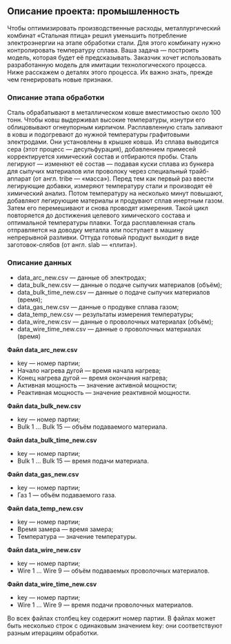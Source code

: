 ## Описание проекта: промышленность

Чтобы оптимизировать производственные расходы, металлургический комбинат «Стальная птица» решил уменьшить потребление электроэнергии на этапе обработки стали.
Для этого комбинату нужно контролировать температуру сплава. Ваша задача — построить модель, которая будет её предсказывать. 
Заказчик хочет использовать разработанную модель для имитации технологического процесса.
Ниже расскажем о деталях этого процесса. Их важно знать, прежде чем генерировать новые признаки.

### Описание этапа обработки

Сталь обрабатывают в металлическом ковше вместимостью около 100 тонн. Чтобы ковш выдерживал высокие температуры, изнутри его облицовывают огнеупорным кирпичом. Расплавленную сталь заливают в ковш и подогревают до нужной температуры графитовыми электродами. Они установлены в крышке ковша. 
Из сплава выводится сера (этот процесс — десульфурация), добавлением примесей корректируется химический состав и отбираются пробы.
Сталь легируют — изменяют её состав — подавая куски сплава из бункера для сыпучих материалов или проволоку через специальный трайб-аппарат (от англ. tribe — «масса»).
Перед тем как первый раз ввести легирующие добавки, измеряют температуру стали и производят её химический анализ.
Потом температуру на несколько минут повышают, добавляют легирующие материалы и продувают сплав инертным газом.
Затем его перемешивают и снова проводят измерения. Такой цикл повторяется до достижения целевого химического состава и оптимальной температуры плавки.
Тогда расплавленная сталь отправляется на доводку металла или поступает в машину непрерывной разливки.
Оттуда готовый продукт выходит в виде заготовок-слябов (от англ. slab — «плита»).

### Описание данных

- data_arc_new.csv — данные об электродах;
- data_bulk_new.csv — данные о подаче сыпучих материалов (объём);
- data_bulk_time_new.csv — данные о подаче сыпучих материалов (время);
- data_gas_new.csv — данные о продувке сплава газом;
- data_temp_new.csv — результаты измерения температуры;
- data_wire_new.csv — данные о проволочных материалах (объём);
- data_wire_time_new.csv — данные о проволочных материалах (время)

**Файл data_arc_new.csv**

- key — номер партии;
- Начало нагрева дугой — время начала нагрева;
- Конец нагрева дугой — время окончания нагрева;
- Активная мощность — значение активной мощности;
- Реактивная мощность — значение реактивной мощности.

**Файл data_bulk_new.csv**

- key — номер партии;
- Bulk 1 … Bulk 15 — объём подаваемого материала.

**Файл data_bulk_time_new.csv**

- key — номер партии;
- Bulk 1 … Bulk 15 — время подачи материала.

**Файл data_gas_new.csv**

- key — номер партии;
- Газ 1 — объём подаваемого газа.

**Файл data_temp_new.csv**

- key — номер партии;
- Время замера — время замера;
- Температура — значение температуры.

**Файл data_wire_new.csv**

- key — номер партии;
- Wire 1 … Wire 9 — объём подаваемых проволочных материалов.

**Файл data_wire_time_new.csv**

- key — номер партии;
- Wire 1 … Wire 9 — время подачи проволочных материалов.

Во всех файлах столбец key содержит номер партии.
В файлах может быть несколько строк с одинаковым значением key: они соответствуют разным итерациям обработки.



